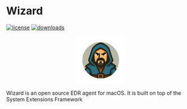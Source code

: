 # Wizard

[![license](https://img.shields.io/github/license/santalvarez/wizard)](https://github.com/santalvarez/wizard/blob/main/LICENSE)
[![downloads](https://img.shields.io/github/downloads/santalvarez/wizard/latest/total)](https://github.com/santalvarez/wizard/releases/latest)


<p align="center">
    <img src="./docs/images/wizard.png" height="128" alt="Wizard" />
</p>

Wizard is an open source EDR agent for macOS. It is built on top of the System Extensions Framework